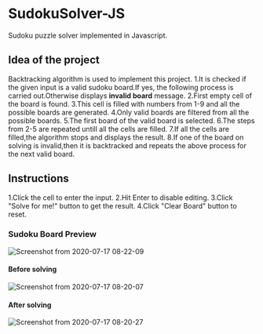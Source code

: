 # SudokuSolver-JS
Sudoku puzzle solver implemented in Javascript.

## Idea of the project
Backtracking algorithm is used to implement this project.
1.It is checked if the given input is a valid sudoku board.If yes, the following process is carried out.Otherwise displays **invalid board** message.
2.First empty cell of the board is found.
3.This cell is filled with numbers from 1-9 and all the possible boards are generated.
4.Only valid boards are filtered from all the possible boards.
5.The first board of the valid board is selected.
6.The steps from 2-5 are repeated untill all the cells are filled.
7.If all the cells are filled,the algorithm stops and displays the result.
8.If one of the board on solving is invalid,then it is backtracked and repeats the above process for the next valid board.

## Instructions
1.Click the cell to enter the input.
2.Hit Enter to disable editing.
3.Click "Solve for me!" button to get the result.
4.Click "Clear Board" button to reset.

### Sudoku Board Preview
![Screenshot from 2020-07-17 08-22-09](https://user-images.githubusercontent.com/61909533/87743562-d8bf5c00-c806-11ea-91f9-e8f557863336.png)

#### Before solving
![Screenshot from 2020-07-17 08-20-07](https://user-images.githubusercontent.com/61909533/87743727-305dc780-c807-11ea-9fd4-91775ab1d1bf.png)
#### After solving
![Screenshot from 2020-07-17 08-20-27](https://user-images.githubusercontent.com/61909533/87743770-508d8680-c807-11ea-83c1-217bb84be125.png)


